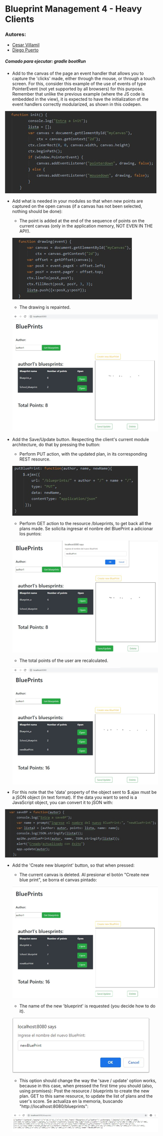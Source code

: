 # Blueprint Management 4 - Heavy Clients

### Autores:
- [Cesar Villamil](https://github.com/cvillamiljr)
- [Diego Puerto](https://github.com/Diego23p)

##### Comado para ejecutar: gradle bootRun


- Add to the canvas of the page an event handler that allows you to capture the 'clicks' made, either through the mouse, or through a touch screen. For this, consider this example of the use of events of type PointerEvent (not yet supported by all browsers) for this purpose. Remember that unlike the previous example (where the JS code is embedded in the view), it is expected to have the initialization of the event handlers correctly modularized, as shown in this codepen.

![](/BLUEPRINTS_PART1/img/23.jpg)

- Add what is needed in your modules so that when new points are captured on the open canvas (if a canvas has not been selected, nothing should be done):
    - The point is added at the end of the sequence of points on the current canvas (only in the application memory, NOT EVEN IN THE API!).
    
    ![](/BLUEPRINTS_PART1/img/24.jpg)
    
    - The drawing is repainted.
    
    ![](/BLUEPRINTS_PART1/img/25.jpg)

- Add the Save/Update button. Respecting the client's current module architecture, do that by pressing the button:
    - Perform PUT action, with the updated plan, in its corresponding REST resource.
    
    ![](/BLUEPRINTS_PART1/img/26.jpg)
    
    - Perform GET action to the resource /blueprints, to get back all the plans made.
    Se solicita ingresar el nonbre del BluePrint a adicionar los puntos:
    
    ![](/BLUEPRINTS_PART1/img/27.jpg)
    
    - The total points of the user are recalculated. 
    
    ![](/BLUEPRINTS_PART1/img/28.jpg)    

- For this note that the 'data' property of the object sent to $.ajax must be a jSON object (in text format). If the data you want to send is a JavaScript object, you can convert it to jSON with:

![](/BLUEPRINTS_PART1/img/29.jpg)

- Add the 'Create new blueprint' button, so that when pressed:
    - The current canvas is deleted.
    Al presionar el botón "Create new blue print", se borra el canvas pintado:
    
    ![](/BLUEPRINTS_PART1/img/30.jpg)
    
    - The name of the new 'blueprint' is requested (you decide how to do it).
    
    ![](/BLUEPRINTS_PART1/img/31.jpg)
    
    - This option should change the way the 'save / update' option works, because in this case, when pressed the first time you should (also, using promises): Post the resource / blueprints to create the new plan. GET to this same resource, to update the list of plans and the user's score.
    Se actualiza en la memoria, buscando "http://localhost:8080/blueprints":
    
    ![](/BLUEPRINTS_PART1/img/32.jpg)
